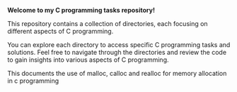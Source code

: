 **Welcome to my C programming tasks repository!**

This repository contains a collection of directories, each focusing on different aspects of C programming. 

You can explore each directory to access specific C programming tasks and solutions. Feel free to navigate through the directories and review the code to gain insights into various aspects of C programming.

This documents the use of malloc, calloc and realloc for memory allocation in c programming
